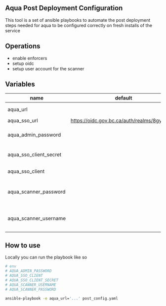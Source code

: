 ## Aqua Post Deployment Configuration

This tool is a set of ansible playbooks to automate the post deployment steps needed for aqua to be configured correctly on fresh installs of the service


## Operations

- enable enforcers
- setup oidc
- setup user account for the scanner

## Variables

|name|default|found_in|description|
|---|---|---|---|
|aqua_url| | group_vars | the base url to the aqua instance|
|aqua_sso_url|https://oidc.gov.bc.ca/auth/realms/8gyaubgq| group_vars | sso auth endpoint|
|aqua_admin_password|| env| the administrator password (env is `AQUA_ADMIN_PASSWORD`)|
|aqua_sso_client_secret|| env| the client secret for the aqua sso client (env is `AQUA_SSO_CLIENT_SECRET)`|
|aqua_sso_client|| env|the aqua sso client name (env is `AQUA_SSO_CLIENT`)|
|aqua_scanner_password||env|the password for the aqua scanner user account (env is `AQUA_SCANNER_PASSWORD`)|
|aqua_scanner_username||env|the username for the aqua scanner user account (env is `AQUA_SCANNER_USERNAME`)|

## How to use

Locally you can run the playbook like so
```sh
# env
# AQUA_ADMIN_PASSWORD
# AQUA_SSO_CLIENT
# AQUA_SSO_CLIENT_SECRET
# AQUA_SCANNER_USERNAME
# AQUA_SCANNER_PASSWORD

ansible-playbook -e aqua_url='...' post_config.yaml
```

